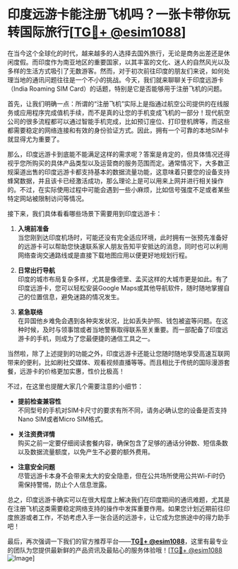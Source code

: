 # 印度远游卡能注册飞机吗？一张卡带你玩转国际旅行[[TG💪+ @esim1088](https://t.me/s/esim1088)]

在当今这个全球化的时代，越来越多的人选择去国外旅行，无论是商务出差还是休闲度假。而印度作为南亚地区的重要国家，以其丰富的文化、迷人的自然风光以及多样的生活方式吸引了无数游客。然而，对于初次前往印度的朋友们来说，如何处理当地的通讯问题往往是一个不小的挑战。今天，我们就来聊聊关于印度远游卡（India Roaming SIM Card）的话题，特别是它是否能够用于注册飞机的问题。

首先，让我们明确一点：所谓的“注册飞机”实际上是指通过航空公司提供的在线服务或应用程序完成值机手续，而不是真的让您的手机变成飞机的一部分！现代航空公司的很多流程都可以通过智能手机完成，比如预订座位、打印登机牌等，而这些都需要稳定的网络连接和有效的身份验证方式。因此，拥有一个可靠的本地SIM卡就显得尤为重要了。

那么，印度远游卡到底能不能满足这样的需求呢？答案是肯定的，但具体情况还得视乎您所购买的具体产品类型以及运营商的服务范围而定。通常情况下，大多数正规渠道出售的印度远游卡都支持基本的数据流量功能，这意味着只要您的设备支持蜂窝数据，并且该卡已经激活成功，那么理论上是可以用来上网并进行相关操作的。不过，在实际使用过程中可能会遇到一些小麻烦，比如信号强度不足或者某些特定网站被限制访问等情况。

接下来，我们具体看看哪些场景下需要用到印度远游卡：

1. **入境前准备**  
   当您刚到达印度机场时，可能还没有完全适应环境，此时拥有一张预先准备好的远游卡可以帮助您快速联系家人朋友告知平安抵达的消息，同时也可以利用网络查询交通路线或是直接下载地图应用以便更好地规划行程。

2. **日常出行导航**  
   印度的城市布局复杂多样，尤其是像德里、孟买这样的大城市更是如此。有了印度远游卡，您可以轻松安装Google Maps或其他导航软件，随时随地掌握自己的位置信息，避免迷路的情况发生。

3. **紧急联络**  
   在异国他乡难免会遇到各种突发状况，比如丢失护照、钱包被盗等问题。在这种时候，及时与领事馆或者当地警察取得联系至关重要。而一部配备了印度远游卡的手机，则成为了您最便捷的通信工具之一。

当然啦，除了上述提到的功能之外，印度远游卡还能让您随时随地享受高速互联网带来的便利，比如刷社交媒体、观看视频直播等等。而且相比于传统的国际漫游套餐，远游卡的价格更加实惠，性价比极高！

不过，在这里也提醒大家几个需要注意的小细节：

- **提前检查兼容性**  
  不同型号的手机对SIM卡尺寸的要求有所不同，请务必确认您的设备是否支持Nano SIM或者Micro SIM格式。
  
- **关注资费详情**  
  购买之前一定要仔细阅读套餐内容，确保包含了足够的通话分钟数、短信条数以及数据流量额度，以免产生不必要的额外费用。

- **注意安全问题**  
  尽管远游卡本身不会带来太大的安全隐患，但在公共场所使用公共Wi-Fi时仍需保持警惕，防止个人信息泄露。

总之，印度远游卡确实可以在很大程度上解决我们在印度期间的通讯难题，尤其是在注册飞机这类需要稳定网络支持的操作中发挥重要作用。如果您计划近期前往印度旅游或者工作，不妨考虑入手一张合适的远游卡，让它成为您旅途中的得力助手吧！

最后，再次强调一下我们的官方推荐平台——[**TG💪+ @esim1088**](https://t.me/s/esim1088)，这里有最专业的团队为您提供最新鲜的产品资讯及最贴心的服务体验哦！[[TG💪+ @esim1088](https://t.me/s/esim1088) ![Image](https://i.postimg.cc/4NQfJmqS/Snipaste-2025-05-13-00-14-12.png)]